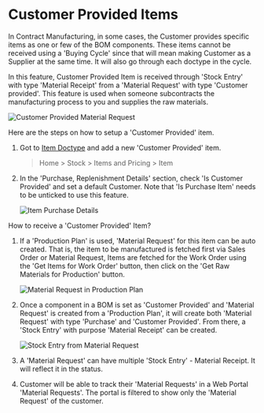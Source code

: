 <!-- add-breadcrumbs -->
# Customer Provided Items

In Contract Manufacturing, in some cases, the Customer provides specific items as one or few of the BOM components. These items cannot be received using a 'Buying Cycle' since that will mean making Customer as a Supplier at the same time. It will also go through each doctype in the cycle.

In this feature, Customer Provided Item is received through 'Stock Entry' with type 'Material Receipt' from a 'Material Request' with type 'Customer provided'. This feature is used when someone subcontracts the manufacturing process to you and supplies the raw materials.

<img alt="Customer Provided Material Request" class="screenshot" src="/docs/v12/assets/img/articles/material-request-customer-provided.png">

Here are the steps on how to setup a 'Customer Provided' item.

1.  Got to [Item Doctype](/docs/v12/user/manual/en/stock) and add a new 'Customer Provided' item.

    > Home > Stock > Items and Pricing > Item

2.  In the 'Purchase, Replenishment Details' section, check 'Is Customer
    Provided' and set a default Customer. Note that 'Is Purchase Item' needs to be unticked to use this feature.

    <img alt="Item Purchase Details" class="screenshot" src="{{docs_base_url}}/v12/assets/img/articles/item-customer-provided.png">

How to receive a 'Customer Provided' Item?

1.  If a 'Production Plan' is used, 'Material Request' for this item can be auto created. That is, the item to be manufactured is fetched first via Sales Order or Material Request, Items are fetched for the Work Order using the 'Get Items for Work Order' button, then click on the 'Get Raw Materials for Production' button.

    <img alt="Material Request in Production Plan" class="screenshot" src="{{docs_base_url}}/v12/assets/img/articles/material-request-production-plan.png">

2. Once a component in a BOM is set as 'Customer Provided' and 'Material Request' is created from a 'Production Plan', it will create both 'Material Request' with type 'Purchase' and 'Customer Provided'. From there, a 'Stock Entry' with purpose 'Material Receipt' can be created.

   <img alt="Stock Entry from Material Request" class="screenshot" src="{{docs_base_url}}/v12/assets/img/articles/create-mr-from-production-plan.png">

3. A 'Material Request' can have multiple 'Stock Entry' - Material Receipt. It
   will reflect it in the status.

4. Customer will be able to track their 'Material Requests' in a Web Portal
   'Material Requests'. The portal is filtered to show only the 'Material Request' of the customer.

   <!-- <img alt="Partial Delivery from Stock Entry" class="screenshot" src="{{docs_base_url}}/v12/assets/img/articles/partial-delivery-mr.png"> -->

